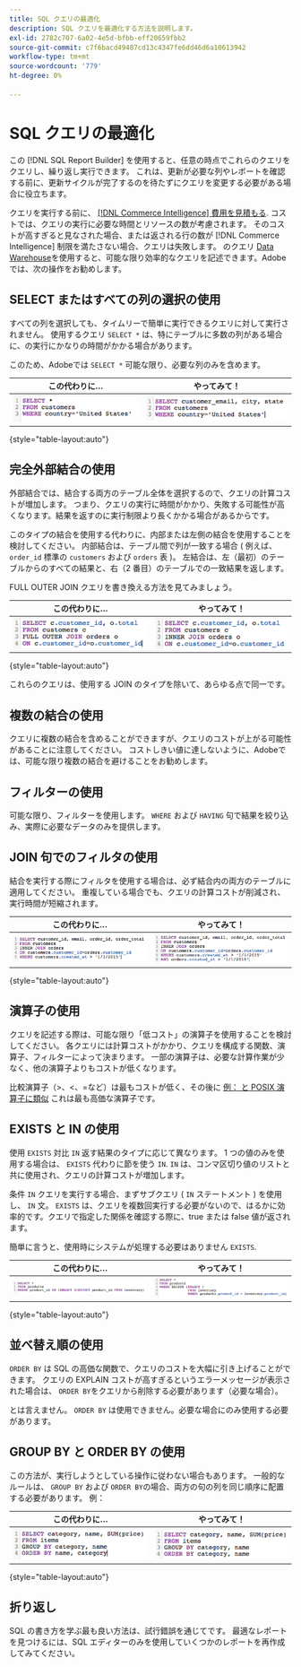 ```yaml
---
title: SQL クエリの最適化
description: SQL クエリを最適化する方法を説明します。
exl-id: 2782c707-6a02-4e5d-bfbb-eff20659fbb2
source-git-commit: c7f6bacd49487cd13c4347fe6dd46d6a10613942
workflow-type: tm+mt
source-wordcount: '779'
ht-degree: 0%

---
```


# SQL クエリの最適化

この [!DNL SQL Report Builder] を使用すると、任意の時点でこれらのクエリをクエリし、繰り返し実行できます。 これは、更新が必要な列やレポートを確認する前に、更新サイクルが完了するのを待たずにクエリを変更する必要がある場合に役立ちます。

クエリを実行する前に、 [[!DNL Commerce Intelligence] 費用を見積もる](https://experienceleague.adobe.com/docs/commerce-knowledge-base/kb/troubleshooting/miscellaneous/sql-queries-explain-cost-errors.html). コストでは、クエリの実行に必要な時間とリソースの数が考慮されます。 そのコストが高すぎると見なされた場合、または返される行の数が [!DNL Commerce Intelligence] 制限を満たさない場合、クエリは失敗します。 のクエリ [Data Warehouse](../data-analyst/data-warehouse-mgr/tour-dwm.md)を使用すると、可能な限り効率的なクエリを記述できます。Adobeでは、次の操作をお勧めします。

## SELECT またはすべての列の選択の使用

すべての列を選択しても、タイムリーで簡単に実行できるクエリに対して実行されません。 使用するクエリ `SELECT *` は、特にテーブルに多数の列がある場合に、の実行にかなりの時間がかかる場合があります。

このため、Adobeでは `SELECT *` 可能な限り、必要な列のみを含めます。

| **この代わりに…** | **やってみて！** |
|-----|-----|
| ![](../../mbi/assets/Select_all_1.png) | ![](../../mbi/assets/Select_all_2.png) |

{style="table-layout:auto"}

## 完全外部結合の使用

外部結合では、結合する両方のテーブル全体を選択するので、クエリの計算コストが増加します。 つまり、クエリの実行に時間がかかり、失敗する可能性が高くなります。結果を返すのに実行制限より長くかかる場合があるからです。

このタイプの結合を使用する代わりに、内部または左側の結合を使用することを検討してください。 内部結合は、テーブル間で列が一致する場合 ( 例えば、 `order_id` 標準の `customers` および `orders` 表 )。 左結合は、左（最初）のテーブルからのすべての結果と、右（2 番目）のテーブルでの一致結果を返します。

FULL OUTER JOIN クエリを書き換える方法を見てみましょう。

| **この代わりに…** | **やってみて！** |
|-----|-----|
| ![](../../mbi/assets/Full_Outer_Join_1.png) | ![](../../mbi/assets/Full_Outer_Join_2.png) |

{style="table-layout:auto"}

これらのクエリは、使用する JOIN のタイプを除いて、あらゆる点で同一です。

## 複数の結合の使用

クエリに複数の結合を含めることができますが、クエリのコストが上がる可能性があることに注意してください。 コストしきい値に達しないように、Adobeでは、可能な限り複数の結合を避けることをお勧めします。

## フィルターの使用

可能な限り、フィルターを使用します。 `WHERE` および `HAVING` 句で結果を絞り込み、実際に必要なデータのみを提供します。

## JOIN 句でのフィルタの使用

結合を実行する際にフィルタを使用する場合は、必ず結合内の両方のテーブルに適用してください。 重複している場合でも、クエリの計算コストが削減され、実行時間が短縮されます。

| **この代わりに…** | **やってみて！** |
|-----|-----|
| ![](../../mbi/assets/Join_filters_1.png) | ![](../../mbi/assets/Join_filters_2.png) |

{style="table-layout:auto"}

## 演算子の使用

クエリを記述する際は、可能な限り「低コスト」の演算子を使用することを検討してください。 各クエリには計算コストがかかり、クエリを構成する関数、演算子、フィルターによって決まります。 一部の演算子は、必要な計算作業が少なく、他の演算子よりもコストが低くなります。

比較演算子（>、&lt;、=など）は最もコストが低く、その後に [例： と POSIX 演算子に類似](https://www.postgresql.org/docs/9.5/functions-matching.html) これは最も高価な演算子です。

## EXISTS と IN の使用

使用 `EXISTS` 対比 `IN` 返す結果のタイプに応じて異なります。 1 つの値のみを使用する場合は、 `EXISTS` 代わりに節を使う `IN`. `IN` は、コンマ区切り値のリストと共に使用され、クエリの計算コストが増加します。

条件 `IN` クエリを実行する場合、まずサブクエリ ( `IN` ステートメント ) を使用し、 `IN` 文。 `EXISTS` は、クエリを複数回実行する必要がないので、はるかに効率的です。クエリで指定した関係を確認する際に、true または false 値が返されます。

簡単に言うと、使用時にシステムが処理する必要はありません `EXISTS`.

| **この代わりに…** | **やってみて！** |
|-----|-----|
| ![](../../mbi/assets/Exists_1.png) | ![](../../mbi/assets/Exists_2.png) |

{style="table-layout:auto"}

## 並べ替え順の使用

`ORDER BY` は SQL の高価な関数で、クエリのコストを大幅に引き上げることができます。 クエリの EXPLAIN コストが高すぎるというエラーメッセージが表示された場合は、 `ORDER BY`をクエリから削除する必要があります（必要な場合）。

とは言えません。 `ORDER BY` は使用できません。必要な場合にのみ使用する必要があります。

## GROUP BY と ORDER BY の使用

この方法が、実行しようとしている操作に従わない場合もあります。 一般的なルールは、 `GROUP BY` および `ORDER BY`の場合、両方の句の列を同じ順序に配置する必要があります。 例：

| **この代わりに…** | **やってみて！** |
|-----|-----|
| ![](../../mbi/assets/Group_by_2.png) | ![](../../mbi/assets/Group_by_1.png) |

{style="table-layout:auto"}

## 折り返し

SQL の書き方を学ぶ最も良い方法は、試行錯誤を通じてです。 最適なレポートを見つけるには、SQL エディターのみを使用していくつかのレポートを再作成してみてください。
